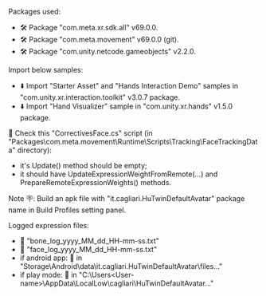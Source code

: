 
Packages used:

- 🛠️ Package "com.meta.xr.sdk.all" v69.0.0.
- 🛠️ Package "com.meta.movement" v69.0.0 (git).
- 🛠️ Package "com.unity.netcode.gameobjects" v2.2.0.

Import below samples:
- ⬇️ Import "Starter Asset" and "Hands Interaction Demo" samples in "com.unity.xr.interaction.toolkit" v3.0.7 package.
- ⬇️ Import "Hand Visualizer" sample in "com.unity.xr.hands" v1.5.0 package.

🚨 Check this "CorrectivesFace.cs" script (in "Packages\com.meta.movement\Runtime\Scripts\Tracking\FaceTrackingData\" directory): 
- it's Update() method should be empty;
- it should have UpdateExpressionWeightFromRemote(...) and PrepareRemoteExpressionWeights() methods.


Note 🪧: Build an apk file with "it.cagliari.HuTwinDefaultAvatar" package name in Build Profiles setting panel.

Logged expression files:
- 📃 "bone_log_yyyy_MM_dd_HH-mm-ss.txt"
- 📃 "face_log_yyyy_MM_dd_HH-mm-ss.txt"
- if android app:    💾 in "Storage\Android\data\it.cagliari.HuTwinDefaultAvatar\files\..."
- if play mode:      💾 in "C:\Users\<User-name>\AppData\LocalLow\cagliari\HuTwinDefaultAvatar\..."